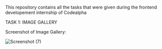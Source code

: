 This repository contains all the tasks that were given during the frontend developement internship of Codealpha

TASK 1: IMAGE GALLERY

Screenshot of Image Gallery:

![Screenshot (7)](https://github.com/YaraTaerek/CodeAlpha/assets/143434096/3f22ff9e-5247-4554-b06b-29744af3283c)
